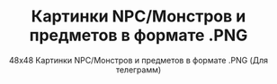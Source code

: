 <h1 style="text-align:center">Картинки NPC/Монстров и предметов в формате .PNG</h1>

<p style="text-align:center">48x48 Картинки NPC/Монстров и предметов в формате .PNG (Для телеграмм)</p>


<p>&nbsp;</p>
